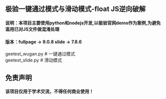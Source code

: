 极验一键通过模式与滑动模式-float JS逆向破解
-
#### 说明：本项目主要使用python和nodejs开发,以极验官网demo作为案例,为避免滥用已对JS文件做混淆处理
#### 版本：fullpage -> 9.0.8 slide -> 7.8.6

geetest_wugan.py  # 一键通过模式     
geetest_slide.py  # 滑动模式

免责声明
-
#### 该项目仅用于学术交流，不得任何商业使用！
